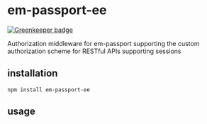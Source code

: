 # em-passport-ee

[![Greenkeeper badge](https://badges.greenkeeper.io/eventEmitter/em-passport-ee.svg)](https://greenkeeper.io/)

Authorization middleware for em-passport supporting the custom authorization scheme for RESTful APIs supporting sessions

## installation

	npm install em-passport-ee

## usage

	